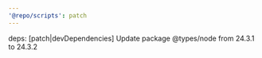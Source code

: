 ```yaml
---
'@repo/scripts': patch
---
```


deps: [patch|devDependencies] Update package @types/node from 24.3.1 to 24.3.2
